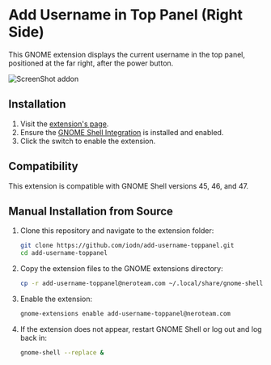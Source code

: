 # Add Username in Top Panel (Right Side)

This GNOME extension displays the current username in the top panel, positioned at the far right, after the power button.

![ScreenShot addon](https://github.com/user-attachments/assets/7f04e25a-e244-4ce8-85cf-8f82981f3472)


## Installation

1. Visit the [extension's page](https://extensions.gnome.org/review/62317).
2. Ensure the [GNOME Shell Integration](https://wiki.gnome.org/Projects/GnomeShellIntegrationForChrome) is installed and enabled.
3. Click the switch to enable the extension.

## Compatibility

This extension is compatible with GNOME Shell versions 45, 46, and 47.


## Manual Installation from Source

1. Clone this repository and navigate to the extension folder:
   ```bash
   git clone https://github.com/iodn/add-username-toppanel.git
   cd add-username-toppanel
   ```
2. Copy the extension files to the GNOME extensions directory:
   ```bash
   cp -r add-username-toppanel@neroteam.com ~/.local/share/gnome-shell/extensions/
   ```
3. Enable the extension:
   ```bash
   gnome-extensions enable add-username-toppanel@neroteam.com
   ```
4. If the extension does not appear, restart GNOME Shell or log out and log back in:
   ```bash
   gnome-shell --replace &
   ```

